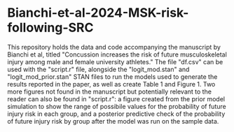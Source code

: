 # Bianchi-et-al-2024-MSK-risk-following-SRC
This repository holds the data and code accompanying the manuscript by Bianchi et al, titled "Concussion increases the risk of future musculoskeletal injury among male and female university athletes."
The file "df.csv" can be used with the "script.r" file, alongside the "logit_mod.stan" and "logit_mod_prior.stan" STAN files to run the models used to generate the results reported in the paper, as well as create Table 1 and Figure 1. Two more figures not found in the manuscript but potentially relevant to the reader can also be found in "script.r": a figure created from the prior model simulation to show the range of possibile values for the probability of future injury risk in each group, and a posterior predictive check of the probability of future injury risk by group after the model was run on the sample data.
